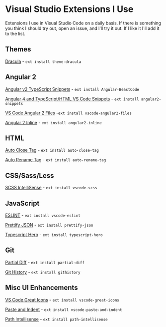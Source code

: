 # Visual Studio Extensions I Use
Extensions I use in Visual Studio Code on a daily basis. If there is something you think I should try out, open an issue, and I'll try it out. If I like it I'll add it to the list.

## Themes

[Dracula](https://marketplace.visualstudio.com/items?itemName=dracula-theme.theme-dracula) - `ext install theme-dracula`

## Angular 2

[Angular v2 TypeScript Snippets](https://marketplace.visualstudio.com/items?itemName=johnpapa.Angular2) - `ext install Angular-BeastCode`

[Angular 4 and TypeScript/HTML VS Code Snippets](https://marketplace.visualstudio.com/items?itemName=danwahlin.angular2-snippets) - `ext install angular2-snippets`

[VS Code Angular 2 Files](https://marketplace.visualstudio.com/items?itemName=alexiv.vscode-angular2-files) -`ext install vscode-angular2-files`

[Angular 2 Inline](https://marketplace.visualstudio.com/items?itemName=natewallace.angular2-inline) - `ext install angular2-inline`

## HTML

[Auto Close Tag](https://marketplace.visualstudio.com/items?itemName=formulahendry.auto-close-tag) - `ext install auto-close-tag`

[Auto Rename Tag](https://marketplace.visualstudio.com/items?itemName=formulahendry.auto-rename-tag) - `ext install auto-rename-tag`

## CSS/Sass/Less

[SCSS IntelliSense](https://marketplace.visualstudio.com/items?itemName=mrmlnc.vscode-scss) - `ext install vscode-scss`

## JavaScript

[ESLINT](https://marketplace.visualstudio.com/items?itemName=dbaeumer.vscode-eslint) - `ext install vscode-eslint`

[Prettify JSON](https://marketplace.visualstudio.com/items?itemName=mohsen1.prettify-json) - `ext install prettify-json`

[Typescript Hero](https://marketplace.visualstudio.com/items?itemName=rbbit.typescript-hero) - `ext install typescript-hero`

## Git
[Partial Diff](https://marketplace.visualstudio.com/items?itemName=ryu1kn.partial-diff) - `ext install partial-diff`

[Git History](https://marketplace.visualstudio.com/items?itemName=donjayamanne.githistory) - `ext install githistory`

## Misc UI Enhancements
[VS Code Great Icons](https://marketplace.visualstudio.com/items?itemName=emmanuelbeziat.vscode-great-icons) - `ext install vscode-great-icons`

[Paste and Indent](https://marketplace.visualstudio.com/items?itemName=Rubymaniac.vscode-paste-and-indent) - `ext install vscode-paste-and-indent`

[Path Intellisense](https://marketplace.visualstudio.com/items?itemName=christian-kohler.path-intellisense) - `ext install path-intellisense`
